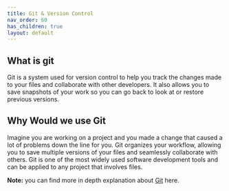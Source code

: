 ```yaml
---
title: Git & Version Control
nav_order: 60
has_children: true
layout: default
---
```


## What is git

Git is a system used for version control to help you track the changes made to your files and collaborate with other developers. It also allows you to save snapshots of your work so you can go back to look at or restore previous versions.

## Why Would we use Git

Imagine you are working on a project and you made a change that caused a lot of problems down the line for you. Git organizes your workflow, allowing you to save multiple versions of your files and seamlessly collaborate with others. Git is one of the most widely used software development tools and can be applied to any project that involves files.

**Note:** you can find more in depth explanation about [Git](https://git-scm.com/book/en/v2/Getting-Started-What-is-Git%3F) here.
